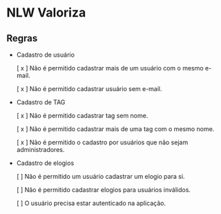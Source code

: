 # NLW Valoriza

## Regras

- Cadastro de usuário

    [ x ] Não é permitido cadastrar mais de um usuário com o mesmo e-mail.

    [ x ] Não é permitido cadastrar usuário sem e-mail.

- Cadastro de TAG

    [ x ] Não é permitido cadastrar tag sem nome.

    [ x ] Não é permitido cadastrar mais de uma tag com o mesmo nome.

    [ x ] Não é permitido o cadastro por usuários que não sejam administradores.

- Cadastro de elogios

    [ ] Não é permitido um usuário cadastrar um elogio para si.

    [ ] Não é permitido cadastrar elogios para usuários inválidos.

    [ ] O usuário precisa estar autenticado na aplicação.
